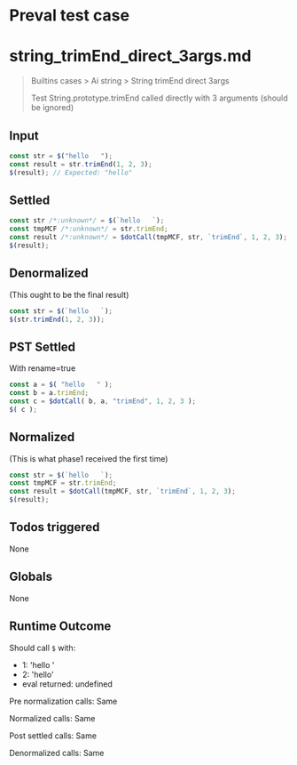 # Preval test case

# string_trimEnd_direct_3args.md

> Builtins cases > Ai string > String trimEnd direct 3args
>
> Test String.prototype.trimEnd called directly with 3 arguments (should be ignored)

## Input

`````js filename=intro
const str = $("hello   ");
const result = str.trimEnd(1, 2, 3);
$(result); // Expected: "hello"
`````


## Settled


`````js filename=intro
const str /*:unknown*/ = $(`hello   `);
const tmpMCF /*:unknown*/ = str.trimEnd;
const result /*:unknown*/ = $dotCall(tmpMCF, str, `trimEnd`, 1, 2, 3);
$(result);
`````


## Denormalized
(This ought to be the final result)

`````js filename=intro
const str = $(`hello   `);
$(str.trimEnd(1, 2, 3));
`````


## PST Settled
With rename=true

`````js filename=intro
const a = $( "hello   " );
const b = a.trimEnd;
const c = $dotCall( b, a, "trimEnd", 1, 2, 3 );
$( c );
`````


## Normalized
(This is what phase1 received the first time)

`````js filename=intro
const str = $(`hello   `);
const tmpMCF = str.trimEnd;
const result = $dotCall(tmpMCF, str, `trimEnd`, 1, 2, 3);
$(result);
`````


## Todos triggered


None


## Globals


None


## Runtime Outcome


Should call `$` with:
 - 1: 'hello '
 - 2: 'hello'
 - eval returned: undefined

Pre normalization calls: Same

Normalized calls: Same

Post settled calls: Same

Denormalized calls: Same
